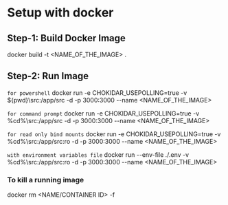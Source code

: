 # Setup with docker

## Step-1: Build Docker Image
docker build -t <NAME_OF_THE_IMAGE> .

## Step-2: Run Image
```for powershell```
docker run -e CHOKIDAR_USEPOLLING=true -v ${pwd}\src:/app/src -d -p 3000:3000 --name <NAME> <NAME_OF_THE_IMAGE>  

```for command prompt```
docker run -e CHOKIDAR_USEPOLLING=true -v %cd%\src:/app/src -d -p 3000:3000 --name <NAME> <NAME_OF_THE_IMAGE>  

```for read only bind mounts```
docker run -e CHOKIDAR_USEPOLLING=true -v %cd%\src:/app/src:ro -d -p 3000:3000 --name <NAME> <NAME_OF_THE_IMAGE>  

```with environment variables file```
docker run --env-file ./.env -v %cd%\src:/app/src:ro -d -p 3000:3000 --name <NAME> <NAME_OF_THE_IMAGE>

### To kill a running image
docker rm  <NAME/CONTAINER ID> -f
